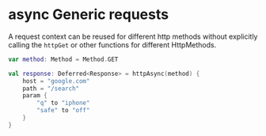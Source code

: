 # async Generic requests

A request context can be reused for different http methods without explicitly calling the `httpGet` or other functions for different HttpMethods.

```kotlin
var method: Method = Method.GET

val response: Deferred<Response> = httpAsync(method) {
    host = "google.com"
    path = "/search"
    param {
        "q" to "iphone"
        "safe" to "off"
    }
}
```
